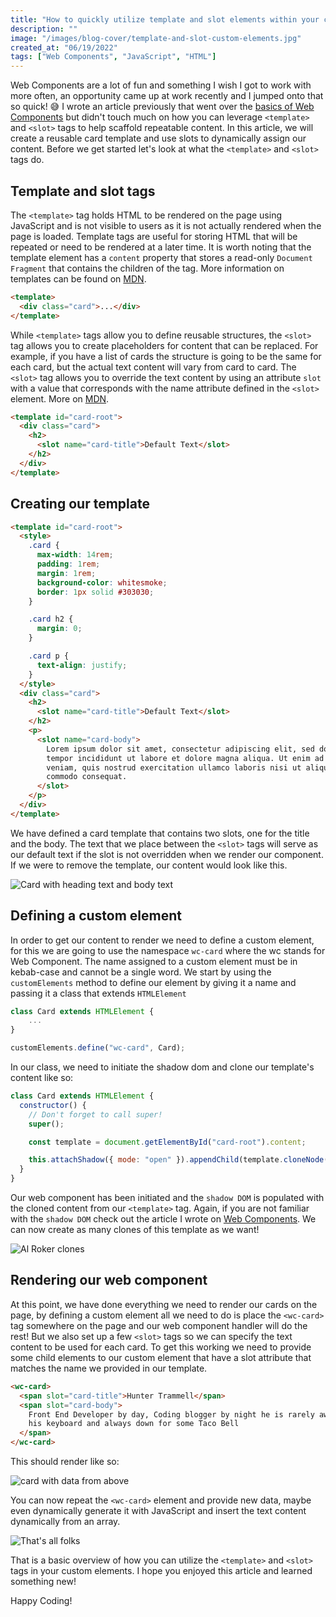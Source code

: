 ```yaml
---
title: "How to quickly utilize template and slot elements within your custom elements"
description: ""
image: "/images/blog-cover/template-and-slot-custom-elements.jpg"
created_at: "06/19/2022"
tags: ["Web Components", "JavaScript", "HTML"]
---
```


Web Components are a lot of fun and something I wish I got to work with more often, an opportunity came up at work recently and I jumped onto that so quick! 😅 I wrote an article previously that went over the [basics of Web Components](https://huntertrammell.dev/blog/a-brief-introduction-to-web-components) but didn't touch much on how you can leverage `<template>` and `<slot>` tags to help scaffold repeatable content. In this article, we will create a reusable card template and use slots to dynamically assign our content. Before we get started let's look at what the `<template>` and `<slot>` tags do.

## Template and slot tags

The `<template>` tag holds HTML to be rendered on the page using JavaScript and is not visible to users as it is not actually rendered when the page is loaded. Template tags are useful for storing HTML that will be repeated or need to be rendered at a later time. It is worth noting that the template element has a `content` property that stores a read-only `Document Fragment` that contains the children of the tag. More information on templates can be found on [MDN](https://developer.mozilla.org/en-US/docs/Web/HTML/Element/template).

```html
<template>
  <div class="card">...</div>
</template>
```

While `<template>` tags allow you to define reusable structures, the `<slot>` tag allows you to create placeholders for content that can be replaced. For example, if you have a list of cards the structure is going to be the same for each card, but the actual text content will vary from card to card. The `<slot>` tag allows you to override the text content by using an attribute `slot` with a value that corresponds with the name attribute defined in the `<slot>` element. More on [MDN](https://developer.mozilla.org/en-US/docs/Web/HTML/Element/slot).

```html
<template id="card-root">
  <div class="card">
    <h2>
      <slot name="card-title">Default Text</slot>
    </h2>
  </div>
</template>
```

## Creating our template

```html
<template id="card-root">
  <style>
    .card {
      max-width: 14rem;
      padding: 1rem;
      margin: 1rem;
      background-color: whitesmoke;
      border: 1px solid #303030;
    }

    .card h2 {
      margin: 0;
    }

    .card p {
      text-align: justify;
    }
  </style>
  <div class="card">
    <h2>
      <slot name="card-title">Default Text</slot>
    </h2>
    <p>
      <slot name="card-body">
        Lorem ipsum dolor sit amet, consectetur adipiscing elit, sed do eiusmod
        tempor incididunt ut labore et dolore magna aliqua. Ut enim ad minim
        veniam, quis nostrud exercitation ullamco laboris nisi ut aliquip ex ea
        commodo consequat.
      </slot>
    </p>
  </div>
</template>
```

We have defined a card template that contains two slots, one for the title and the body. The text that we place between the `<slot>` tags will serve as our default text if the slot is not overridden when we render our component. If we were to remove the template, our content would look like this.

![Card with heading text and body text](https://huntertrammell.dev/images/blog-asset/web-components-card.png)

## Defining a custom element

In order to get our content to render we need to define a custom element, for this we are going to use the namespace `wc-card` where the wc stands for Web Component. The name assigned to a custom element must be in kebab-case and cannot be a single word. We start by using the `customElements` method to define our element by giving it a name and passing it a class that extends `HTMLElement`

```js
class Card extends HTMLElement {
    ...
}

customElements.define("wc-card", Card);
```

In our class, we need to initiate the shadow dom and clone our template's content like so:

```js
class Card extends HTMLElement {
  constructor() {
    // Don't forget to call super!
    super();

    const template = document.getElementById("card-root").content;

    this.attachShadow({ mode: "open" }).appendChild(template.cloneNode(true));
  }
}
```

Our web component has been initiated and the `shadow DOM` is populated with the cloned content from our `<template>` tag. Again, if you are not familiar with the `shadow DOM` check out the article I wrote on [Web Components](https://huntertrammell.dev/blog/a-brief-introduction-to-web-components). We can now create as many clones of this template as we want!

![Al Roker clones](https://media0.giphy.com/media/3ohzdQhmr2YrxHT45y/giphy.gif?cid=ecf05e47euvdbxwtsyw0hgvh90gb0n1dlgt5wfr99s4v6ux3&rid=giphy.gif&ct=g)

## Rendering our web component

At this point, we have done everything we need to render our cards on the page, by defining a custom element all we need to do is place the `<wc-card>` tag somewhere on the page and our web component handler will do the rest! But we also set up a few `<slot>` tags so we can specify the text content to be used for each card. To get this working we need to provide some child elements to our custom element that have a slot attribute that matches the name we provided in our template.

```html
<wc-card>
  <span slot="card-title">Hunter Trammell</span>
  <span slot="card-body">
    Front End Developer by day, Coding blogger by night he is rarely away from
    his keyboard and always down for some Taco Bell
  </span>
</wc-card>
```

This should render like so:

![card with data from above](https://huntertrammell.dev/images/blog-asset/web-components-2.png)

You can now repeat the `<wc-card>` element and provide new data, maybe even dynamically generate it with JavaScript and insert the text content dynamically from an array. 

![That's all folks](https://media4.giphy.com/media/lD76yTC5zxZPG/giphy.gif?cid=ecf05e4708hcpzji8upbd0ei4rxgb4d9awnym7n37n4ajdrp&rid=giphy.gif&ct=g)

That is a basic overview of how you can utilize the `<template>` and `<slot>` tags in your custom elements. I hope you enjoyed this article and learned something new!

Happy Coding!
